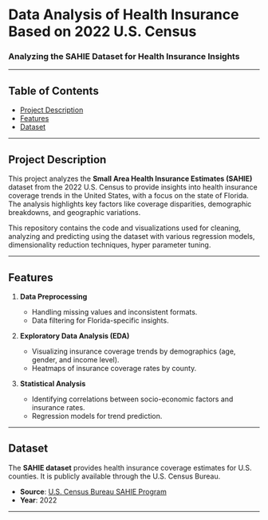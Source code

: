 # Data Analysis of Health Insurance Based on 2022 U.S. Census  
### Analyzing the SAHIE Dataset for Health Insurance Insights  

---

## Table of Contents  

- [Project Description](#project-description)  
- [Features](#features)  
- [Dataset](#dataset)

---

## Project Description  

This project analyzes the **Small Area Health Insurance Estimates (SAHIE)** dataset from the 2022 U.S. Census to provide insights into health insurance coverage trends in the United States, with a focus on the state of Florida. The analysis highlights key factors like coverage disparities, demographic breakdowns, and geographic variations.  

This repository contains the code and visualizations used for cleaning, analyzing and predicting using the dataset with various regression models, dimensionality reduction techniques, hyper parameter tuning.  

---

## Features  

1. **Data Preprocessing**  
   - Handling missing values and inconsistent formats.  
   - Data filtering for Florida-specific insights.  

2. **Exploratory Data Analysis (EDA)**  
   - Visualizing insurance coverage trends by demographics (age, gender, and income level).  
   - Heatmaps of insurance coverage rates by county.  

3. **Statistical Analysis**  
   - Identifying correlations between socio-economic factors and insurance rates.  
   - Regression models for trend prediction.

---

## Dataset  

The **SAHIE dataset** provides health insurance coverage estimates for U.S. counties. It is publicly available through the U.S. Census Bureau.  

- **Source**: [U.S. Census Bureau SAHIE Program](https://www.census.gov/programs-surveys/sahie.html)  
- **Year**: 2022  

---
